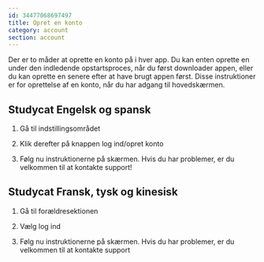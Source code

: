 ```yaml
---
id: 34477068697497
title: Opret en konto
category: account
section: account
---
```

Der er to måder at oprette en konto på i hver app. Du kan enten oprette en under den indledende opstartsproces, når du først downloader appen, eller du kan oprette en senere efter at have brugt appen først. Disse instruktioner er for oprettelse af en konto, når du har adgang til hovedskærmen.

## Studycat Engelsk og spansk

1. Gå til indstillingsområdet

2. Klik derefter på knappen log ind/opret konto

3. Følg nu instruktionerne på skærmen. Hvis du har problemer, er du velkommen til at kontakte support!

## Studycat Fransk, tysk og kinesisk 

1. Gå til forældresektionen

2. Vælg log ind

3. Følg nu instruktionerne på skærmen. Hvis du har problemer, er du velkommen til at kontakte support

